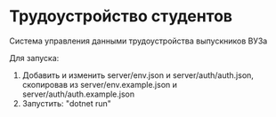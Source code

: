 # Трудоустройство студентов

Система управления данными трудоустройства выпускников ВУЗа

Для запуска:
1. Добавить и изменить server/env.json и server/auth/auth.json, скопировав из server/env.example.json и server/auth/auth.example.json
2. Запустить: "dotnet run"